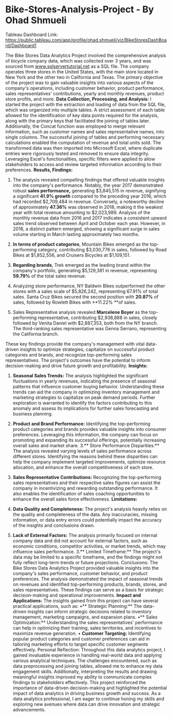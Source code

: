 # Bike-Stores-Analysis-Project - By Ohad Shmueli
Tableau Dashboard Link: https://public.tableau.com/app/profile/ohad.shmueli/viz/BikeStoresDashBoard/Dashboard1

The Bike Stores Data Analytics Project involved the comprehensive analysis of bicycle company data, which was collected over 3 years, and was sourced from www.sqlservertutorial.net as a SQL file. The company operates three stores in the United States, with the main store located in New York and the other two in California and Texas. The primary objective of the project was to gain valuable insights into various aspects of the company's operations, including customer behavior, product performance, sales representatives' contributions, yearly and monthly revenues, product store profits, and more.
**Data Collection, Processing, and Analysis:**
 I started the project with the extraction and loading of data from the SQL file, which was organized into multiple tables. A strict assessment of each table allowed for the identification of key data points required for the analysis, along with the primary keys that facilitated the joining of tables later. Additionally, the Concat function was employed to merge relevant information, such as customer names and sales representative names, into single columns.
The successful joining of tables and performing necessary calculations enabled the computation of revenue and total units sold. The transformed data was then imported into Microsoft Excel, where duplicate entries were rigorously tested and removed to ensure data integrity. Leveraging Excel's functionalities, specific filters were applied to allow stakeholders to access and review targeted information according to their preferences.
**Results, Findings:**
1.	The analysis revealed compelling findings that offered valuable insights into the company's performance. Notably, the year 2017 demonstrated robust **sales performance,** generating $3,845,515 in revenue, signifying a significant **41.9% growth** compared to the preceding year 2016, which had recorded $2,709,484 in revenue. Conversely, a noteworthy decline of approximately **47.36%** was observed in 2018, making it the weakest year with total revenue amounting to $2,023,989.  Analysis of the monthly revenue data from 2016 and 2017 indicates a consistent upward sales trend observed between April and October each year. However, in 2018, a distinct pattern emerged, showing a significant surge in sales volume starting in March lasting approximately two months.

2.	**In terms of product categories**, Mountain Bikes emerged as the top-performing category, contributing $3,030,776 in sales, followed by Road Bikes at $1,852,556, and Cruisers Bicycles at $1,109,151.

3.	**Regarding brands**, Trek emerged as the leading brand within the company's portfolio, generating $5,129,381 in revenue, representing **59.79%** of the total sales revenue.

4.	Analyzing store performance, NY Baldwin Bikes outperformed the other stores with a sales scale of $5,826,242, representing 67.91% of total sales. Santa Cruz Bikes secured the second position with **20.87%** of sales, followed by Rowlett Bikes with **11.22% **of sales.

5.	Sales Representative analysis revealed **Marcelene Boyer** as the top-performing representative, contributing $2,938,888 in sales, closely followed by Venita Daniel with $2,887,353, both from the NY branch. The third-ranking sales representative was Genna Serrano, representing the California branch.

These key findings provide the company's management with vital data-driven insights to optimize strategies, capitalize on successful product categories and brands, and recognize top-performing sales representatives. The project's outcomes have the potential to inform decision-making and drive future growth and profitability.
**Insights:**
1.	**Seasonal Sales Trends:** The analysis highlighted the significant fluctuations in yearly revenues, indicating the presence of seasonal patterns that influence customer buying behavior. Understanding these trends can aid the company in optimizing inventory management and marketing strategies to capitalize on peak demand periods. Further exploration is warranted to identify the factors contributing to this anomaly and assess its implications for further sales forecasting and business planning.

2.	**Product and Brand Performance:** Identifying the top-performing product categories and brands provides valuable insights into consumer preferences. Leveraging this information, the company can focus on promoting and expanding its successful offerings, potentially increasing overall sales and market share.
3.**	Store Performance Disparities:** The analysis revealed varying levels of sales performance across different stores. Identifying the reasons behind these disparities can help the company implement targeted improvements, optimize resource allocation, and enhance the overall competitiveness of each store.
4.	**Sales Representative Contributions:** Recognizing the top-performing sales representatives and their respective sales figures can assist the company in incentivizing and rewarding outstanding performance. It also enables the identification of sales coaching opportunities to enhance the overall sales force effectiveness.
**Limitations:**
1.	**Data Quality and Completeness:** The project's analysis heavily relies on the quality and completeness of the data. Any inaccuracies, missing information, or data entry errors could potentially impact the accuracy of the insights and conclusions drawn.
2.	**Lack of External Factors:** The analysis primarily focused on internal company data and did not account for external factors, such as economic conditions, competitor activities, or market trends, which may influence sales performance.
3.**	Limited Timeframe:** The project's data may be limited to a specific timeframe, and the findings might not fully reflect long-term trends or future projections.
Conclusions: The Bike Stores Data Analytics Project provided valuable insights into the company's sales performance, customer behavior, and product preferences. The analysis demonstrated the impact of seasonal trends on revenues and identified top-performing products, brands, stores, and sales representatives. These findings can serve as a basis for strategic decision-making and operational improvements.
**Impact and Applications:** The insights gained from this project can have several practical applications, such as:
•**	Strategic Planning:** The data-driven insights can inform strategic decisions related to inventory management, marketing campaigns, and expansion plans.
•**	Sales Optimization:** Understanding the sales representatives' performance can help in optimizing their training, sales territories, and incentives to maximize revenue generation.
•	**Customer Targeting:** Identifying popular product categories and customer preferences can aid in tailoring marketing efforts to target specific customer segments effectively.
Personal Reflection: Throughout this data analytics project, I gained invaluable experience in handling real-world data and applying various analytical techniques. The challenges encountered, such as data preprocessing and joining tables, allowed me to enhance my data engagement skills. Additionally, interpreting the results and drawing meaningful insights improved my ability to communicate complex findings to stakeholders effectively. This project reinforced the importance of data-driven decision-making and highlighted the potential impact of data analytics in driving business growth and success. As a data analytics professional, I am eager to continue honing my skills and exploring new avenues where data can drive innovation and strategic advancements.

